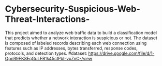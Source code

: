 # Cybersecurity-Suspicious-Web-Threat-Interactions-
This project aimed to analyze web traffic data to build a classification model that predicts whether a network interaction is suspicious or not. The dataset is composed of labeled records describing each web connection using features such as IP addresses, bytes transferred, response codes, protocols, and detection types.
#dataset: https://drive.google.com/file/d/1-OpnR9FK8EqGuLFB1k45ctPbl-vuZnC-/view
